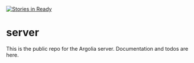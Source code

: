 [![Stories in Ready](https://badge.waffle.io/Argolia/server.png?label=ready&title=Ready)](https://waffle.io/Argolia/server)
# server
This is the public repo for the Argolia server. Documentation and todos are here.
